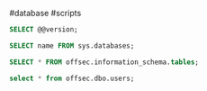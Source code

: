 #database #scripts 

```sql
SELECT @@version;
```

```sql
SELECT name FROM sys.databases;
```

```sql
SELECT * FROM offsec.information_schema.tables;
```

```sql
select * from offsec.dbo.users;
```
